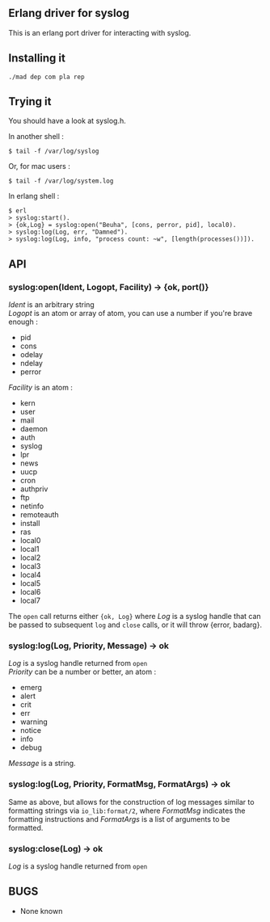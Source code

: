 Erlang driver for syslog
------------------------

This is an erlang port driver for interacting with syslog.

Installing it
-------------

    ./mad dep com pla rep

Trying it
---------

You should have a look at syslog.h.

In another shell :

    $ tail -f /var/log/syslog

Or, for mac users :

    $ tail -f /var/log/system.log

In erlang shell :

    $ erl
    > syslog:start().
    > {ok,Log} = syslog:open("Beuha", [cons, perror, pid], local0).
    > syslog:log(Log, err, "Damned").
    > syslog:log(Log, info, "process count: ~w", [length(processes())]).

API
---

### syslog:open(Ident, Logopt, Facility) -> {ok, port()} ###

_Ident_ is an arbitrary string  
_Logopt_ is an atom or array of atom, you can use a number if you're brave enough :

 * pid
 * cons
 * odelay
 * ndelay
 * perror

_Facility_ is an atom :

 * kern
 * user
 * mail
 * daemon
 * auth
 * syslog
 * lpr
 * news
 * uucp
 * cron
 * authpriv
 * ftp
 * netinfo
 * remoteauth
 * install
 * ras
 * local0
 * local1
 * local2
 * local3
 * local4
 * local5
 * local6
 * local7

The `open` call returns either `{ok, Log}` where _Log_ is a syslog handle
that can be passed to subsequent `log` and `close` calls, or it will throw
{error, badarg}.

### syslog:log(Log, Priority, Message) -> ok ###

_Log_ is a syslog handle returned from `open`  
_Priority_ can be a number or better, an atom :

 * emerg
 * alert
 * crit
 * err
 * warning
 * notice
 * info
 * debug

_Message_ is a string.

### syslog:log(Log, Priority, FormatMsg, FormatArgs) -> ok ###

Same as above, but allows for the construction of log messages similar to
formatting strings via `io_lib:format/2`, where _FormatMsg_ indicates the
formatting instructions and _FormatArgs_ is a list of arguments to be
formatted.

### syslog:close(Log) -> ok ###

_Log_ is a syslog handle returned from `open`

BUGS
----

 * None known
